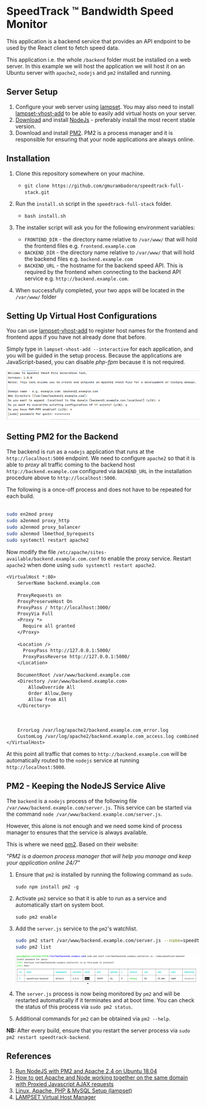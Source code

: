 # SpeedTrack &trade; Bandwidth Speed Monitor

This application is a backend service that provides an API endpoint to be used by 
the React client to fetch speed data.

This application i.e. the whole `/backend` folder must be installed on a web server.
In this example we will host the application we will host it on an Ubuntu server with `apache2`, `nodejs` and `pm2` 
installed and running.

## Server Setup

1. Configure your web server using [lampset](https://github.com/gmurambadoro/lampset). You may also need to 
   install [lampset-vhost-add](https://github.com/gmurambadoro/lampset-vhost-add) to be able to easily add 
   virtual hosts on your server.
1. [Download](https://nodejs.org/en/download/) and install [NodeJs](https://nodejs.org/en/) - preferably install the most recent stable version.
1. Download and install [PM2](https://pm2.keymetrics.io/). PM2 is a process manager and it is responsible for ensuring that your node applications are always online.

## Installation

1. Clone this repository somewhere on your machine.
    - `git clone https://github.com/gmurambadoro/speedtrack-full-stack.git`
1. Run the `install.sh` script in the `speedtrack-full-stack` folder.
    - `bash install.sh`
1. The installer script will ask you for the following environment variables:
   
   - `FRONTEND_DIR` - the directory name relative to `/var/www/` that will hold the frontend files e.g. `frontend.example.com`
   - `BACKEND_DIR` - the directory name relative to `/var/www/` that will hold the backend files e.g. `backend.example.com`
   - `BACKEND_URL` - the hostname for the backend speed API. This is required by the frontend when connecting to the backend
   API service e.g. `http://backend.example.com`.
     
1. When successfully completed, your two apps will be located in the `/var/www/` folder

## Setting Up Virtual Host Configurations 

You can use [lampset-vhost-add](https://github.com/gmurambadoro/lampset-vhost-add) to register host names for the
frontend and frontend apps if you have not already done that before.

Simply type in `lampset-vhost-add --interactive` for each application, and you will be guided in the setup process. 
Because the applications are JavaScript-based, you can disable *php-fpm* because it is not required.

![Adding a VirtualHost](./v-host-add.png)

## Setting PM2 for the Backend

The backend is run as a `nodejs` application that runs at the `http://localhost:5000` endpoint. 
We need to configure `apache2` so that it is able to *proxy* all traffic coming to the backend host
`http://backend.example.com` configured via `BACKEND_URL` in the installation procedure above to `http://localhost:5000`.

The following is a once-off process and does not have to be repeated for each build.

```bash

sudo en2mod proxy
sudo a2enmod proxy_http
sudo a2enmod proxy_balancer 
sudo a2enmod lbmethod_byrequests
sudo systemctl restart apache2

```

Now modify the file `/etc/apache/sites-available/backend.example.com.conf` to enable the proxy service.
Restart `apache2` when done using `sudo systemctl restart apache2`.

```
<VirtualHost *:80>
    ServerName backend.example.com

    ProxyRequests on
    ProxyPreserveHost On
    ProxyPass / http://localhost:3000/
    ProxyVia Full
    <Proxy *>
      Require all granted
    </Proxy>

    <Location />
      ProxyPass http://127.0.0.1:5000/
      ProxyPassReverse http://127.0.0.1:5000/
    </Location>

    DocumentRoot /var/www/backend.example.com
    <Directory /var/www/backend.example.com>
        AllowOverride All
        Order Allow,Deny
        Allow from All
    </Directory>
    
    

    ErrorLog /var/log/apache2/backend.example.com_error.log
    CustomLog /var/log/apache2/backend.example.com_access.log combined
</VirtualHost>
```

At this point all traffic that comes to `http://backend.example.com` will be automatically routed to the `nodejs` 
service at running `http://localhost:5000`.

## PM2 - Keeping the NodeJS Service Alive

The `backend` is a `nodejs` process of the following file `/var/www/backend.example.com/server.js`. 
This service can be started via the command `node /var/www/backend.example.com/server.js`.

However, this alone is not enough and we need some kind of process manager to ensures that the service is always available.

This is where we need [pm2](https://pm2.keymetrics.io/). Based on their website:

*"PM2 is a daemon process manager that will help you manage and keep your application online 24/7"*

1. Ensure that `pm2` is installed by running the following command as `sudo`.

   `sudo npm install pm2 -g`

1. Activate `pm2` service so that it is able to run as a service and automatically start on system boot.
   
   `sudo pm2 enable`

1. Add the `server.js` service to the `pm2`'s watchlist.

   ```bash
   sudo pm2 start /var/www/backend.example.com/server.js --name=speedtrack-backend
   sudo pm2 list
   ```

   ![Process Status](./pm2.png)

1. The `server.js` process is now being monitored by `pm2` and will be restarted automatically if it terminates and 
   at boot time. You can check the status of this process via `sudo pm2 status`.

1. Additional commands for `pm2` can be obtained via `pm2 --help`.

**NB:** After every build, ensure that you restart the server process via `sudo pm2 restart speedtrack-backend`.

## References

1. [Run NodeJS with PM2 and Apache 2.4 on Ubuntu 18.04](https://www.serverlab.ca/tutorials/development/nodejs/run-nodejs-with-pm2-and-apache-2-4-on-ubuntu-18-04/)
1. [How to get Apache and Node working together on the same domain with Proxied Javascript AJAX requests](https://blog.cloudboost.io/get-apache-and-node-working-together-on-the-same-domain-with-javascript-ajax-requests-39db51959b79)
1. [Linux, Apache, PHP & MySQL Setup (lampset)](https://github.com/gmurambadoro/lampset)
1. [LAMPSET Virtual Host Manager](https://github.com/gmurambadoro/lampset-vhost-add)

